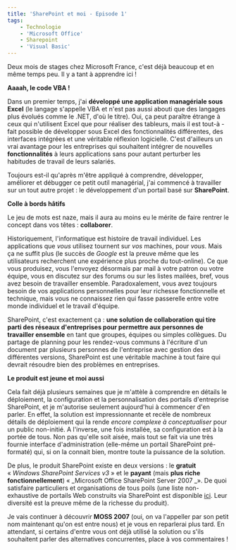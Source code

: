 ```yaml
---
title: 'SharePoint et moi - Episode 1'
tags:
    - Technologie
    - 'Microsoft Office'
    - Sharepoint
    - 'Visual Basic'
---
```


Deux mois de stages chez Microsoft France, c'est déjà beaucoup et en même temps
peu. Il y a tant à apprendre ici&nbsp;!

**Aaaah, le code VBA&nbsp;!**

Dans un premier temps, j'ai **développé une application managériale sous Excel**
(le langage s'appelle VBA et n'est pas aussi abouti que des langages plus
évolués comme le .NET, d'où le titre). Oui, ça peut paraître étrange à ceux qui
n'utilisent Excel que pour réaliser des tableurs, mais il est tout-à -fait
possible de développer sous Excel des fonctionnalités différentes, des
interfaces intégrées et une véritable réflexion logicielle. C'est d'ailleurs un
vrai avantage pour les entreprises qui souhaitent intégrer de nouvelles
**fonctionnalités** à leurs applications sans pour autant perturber les
habitudes de travail de leurs salariés.

Toujours est-il qu'après m'être appliqué à comprendre, développer, améliorer et
débugger ce petit outil managérial, j'ai commencé à travailler sur un tout autre
projet&nbsp;: le développement d'un portail basé sur **SharePoint**.

**Colle à bords h&acirc;tifs**

Le jeu de mots est naze, mais il aura au moins eu le mérite de faire rentrer le
concept dans vos têtes&nbsp;: **collaborer**.

Historiquement, l'informatique est histoire de travail individuel. Les
applications que _vous_ utilisez tournent sur _vos_ machines, pour _vous_. Mais
ça ne suffit plus (le succès de _Google_ est la preuve même que les utilisateurs
recherchent une expérience plus proche du tout-online). Ce que vous produisez,
vous l'envoyez désormais par mail à votre patron ou votre équipe, vous en
discutez sur des forums ou sur les listes mailées, bref, vous avez besoin de
travailler ensemble. Paradoxalement, vous avez toujours besoin de vos
applications personnelles pour leur richesse fonctionnelle et technique, mais
vous ne connaissez rien qui fasse passerelle entre votre monde individuel et le
travail d'équipe.

SharePoint, c'est exactement ça&nbsp;: **une solution de collaboration qui tire
parti des réseaux d'entreprises pour permettre aux personnes de travailler
ensemble** en tant que groupes, équipes ou simples collègues. Du partage de
planning pour les rendez-vous communs à l'écriture d'un document par plusieurs
personnes de l'entreprise avec gestion des différentes versions, SharePoint est
une véritable machine à tout faire qui devrait résoudre bien des problèmes en
entreprises.

**Le produit est jeune et moi aussi**

Cela fait déjà plusieurs semaines que je m'attèle à comprendre en détails le
déploiement, la configuration et la personnalisation des portails d'entreprise
SharePoint, et je m'autorise seulement aujourd'hui à commencer d'en parler. En
effet, la solution est impressionnante et recèle de nombreux détails de
déploiement qui la rende _encore complexe à conceptualiser_ pour un public
non-initié. A l'inverse, une fois installée, sa configuration est à la portée de
tous. Non pas qu'elle soit aisée, mais tout se fait via une très fournie
interface d'administration (elle-même un portail SharePoint pré-formaté) qui, si
on la connait bien, montre toute la puissance de la solution.

De plus, le produit SharePoint existe en deux versions&nbsp;: le **gratuit**
«&nbsp;_Windows SharePoint Services v3_&nbsp;» et le **payant** (mais **plus
riche fonctionnellement**) «&nbsp;_Microsoft Office SharePoint Server 2007 _».
De quoi satisfaire particuliers et organisations de tous poils (une liste
non-exhaustive de portails Web construits via SharePoint est disponible
[ici](http://blogs.msdn.com/b/nay/archive/2007/01/04/des-sites-internet-avec-moss-2007-en-production-moss-based-internet-sites-live.aspx).
Leur diversité est la preuve même de la richesse du produit).

Je vais continuer à découvrir **MOSS 2007** (oui, on va l'appeller par son petit
nom maintenant qu'on est entre nous) et je vous en reparlerai plus tard. En
attendant, si certains d'entre vous ont déjà utilisé la solution ou s'ils
souhaitent parler des alternatives concurrentes, place à vos commentaires&nbsp;!
